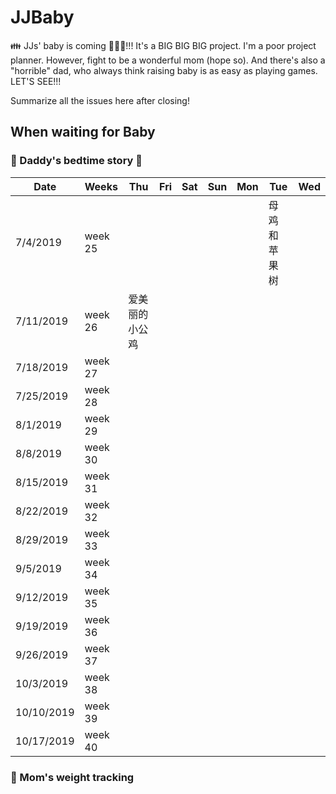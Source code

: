 # JJBaby
:family: JJs' baby is coming :baby::maple_leaf::pig_nose:!!! It's a BIG BIG BIG project. I'm a poor project planner. However, fight to be a wonderful mom (hope so). And there's also a "horrible" dad, who always think raising baby is as easy as playing games. LET'S SEE!!!  

Summarize all the issues here after closing!

## When waiting for Baby

### :man: Daddy's bedtime story :first_quarter_moon_with_face:

Date | Weeks | **Thu** | Fri | Sat | Sun | Mon | Tue | Wed
-- | -- | -- | -- | -- | -- | -- | -- | --
7/4/2019 | week 25 |   |   |   |   |   | 母鸡和苹果树 |  
7/11/2019 | week 26 | 爱美丽的小公鸡 |   |   |   |   |   |  
7/18/2019 | week 27 |   |   |   |   |   |   |  
7/25/2019 | week 28 |   |   |   |   |   |   |  
8/1/2019 | week 29 |   |   |   |   |   |   |  
8/8/2019 | week 30 |   |   |   |   |   |   |  
8/15/2019 | week 31 |   |   |   |   |   |   |  
8/22/2019 | week 32 |   |   |   |   |   |   |  
8/29/2019 | week 33 |   |   |   |   |   |   |  
9/5/2019 | week 34 |   |   |   |   |   |   |  
9/12/2019 | week 35 |   |   |   |   |   |   |  
9/19/2019 | week 36 |   |   |   |   |   |   |  
9/26/2019 | week 37 |   |   |   |   |   |   |  
10/3/2019 | week 38 |   |   |   |   |   |   |  
10/10/2019 | week 39 |   |   |   |   |   |   |  
10/17/2019 | week 40 |   |   |   |   |   |   |  

### :woman: Mom's weight tracking
